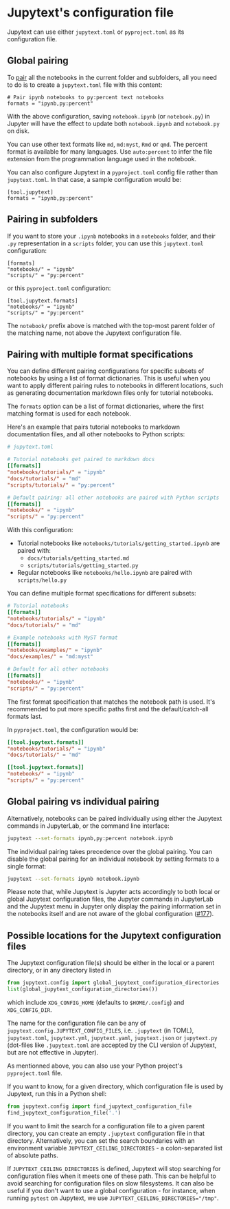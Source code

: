 # Jupytext's configuration file

Jupytext can use either `jupytext.toml` or `pyproject.toml` as its configuration file.

## Global pairing

To [pair](paired-notebooks.md) all the notebooks in the current folder and subfolders, all you need to do is to create a `jupytext.toml` file with this content:

```
# Pair ipynb notebooks to py:percent text notebooks
formats = "ipynb,py:percent"
```

With the above configuration, saving `notebook.ipynb` (or `notebook.py`) in Jupyter will have the effect to update both `notebook.ipynb` and `notebook.py` on disk.

You can use other text formats like `md`, `md:myst`, `Rmd` or `qmd`. The percent format is available for many languages. Use `auto:percent` to infer the file extension from the programmation language used in the notebook.

You can also configure Jupytext in a `pyproject.toml` config file rather than `jupytext.toml`. In that case, a sample configuration would be:
```
[tool.jupytext]
formats = "ipynb,py:percent"
```

## Pairing in subfolders

If you want to store your `.ipynb` notebooks in a `notebooks` folder, and their `.py` representation in a `scripts` folder, you can use this `jupytext.toml` configuration:
```
[formats]
"notebooks/" = "ipynb"
"scripts/" = "py:percent"
```

or this `pyproject.toml` configuration:
```
[tool.jupytext.formats]
"notebooks/" = "ipynb"
"scripts/" = "py:percent"
```

The `notebook/` prefix above is matched with the top-most parent folder of the matching name, not above the Jupytext configuration file.

## Pairing with multiple format specifications

You can define different pairing configurations for specific subsets of notebooks by using a list of format dictionaries. This is useful when you want to apply different pairing rules to notebooks in different locations, such as generating documentation markdown files only for tutorial notebooks.

The `formats` option can be a list of format dictionaries, where the first matching format is used for each notebook.

Here's an example that pairs tutorial notebooks to markdown documentation files, and all other notebooks to Python scripts:

```toml
# jupytext.toml

# Tutorial notebooks get paired to markdown docs
[[formats]]
"notebooks/tutorials/" = "ipynb"
"docs/tutorials/" = "md"
"scripts/tutorials/" = "py:percent"

# Default pairing: all other notebooks are paired with Python scripts
[[formats]]
"notebooks/" = "ipynb"
"scripts/" = "py:percent"
```

With this configuration:
- Tutorial notebooks like `notebooks/tutorials/getting_started.ipynb` are paired with:
  - `docs/tutorials/getting_started.md`
  - `scripts/tutorials/getting_started.py`
- Regular notebooks like `notebooks/hello.ipynb` are paired with `scripts/hello.py`

You can define multiple format specifications for different subsets:

```toml
# Tutorial notebooks
[[formats]]
"notebooks/tutorials/" = "ipynb"
"docs/tutorials/" = "md"

# Example notebooks with MyST format
[[formats]]
"notebooks/examples/" = "ipynb"
"docs/examples/" = "md:myst"

# Default for all other notebooks
[[formats]]
"notebooks/" = "ipynb"
"scripts/" = "py:percent"
```

The first format specification that matches the notebook path is used. It's recommended to put more specific paths first and the default/catch-all formats last.

In `pyproject.toml`, the configuration would be:
```toml
[[tool.jupytext.formats]]
"notebooks/tutorials/" = "ipynb"
"docs/tutorials/" = "md"

[[tool.jupytext.formats]]
"notebooks/" = "ipynb"
"scripts/" = "py:percent"
```

## Global pairing vs individual pairing

Alternatively, notebooks can be paired individually using either the Jupytext commands in JupyterLab, or the command line interface:

```bash
jupytext --set-formats ipynb,py:percent notebook.ipynb
```

The individual pairing takes precedence over the global pairing. You can disable the global pairing for an individual notebook by setting formats to a single format:
```bash
jupytext --set-formats ipynb notebook.ipynb
```

Please note that, while Jupytext is Jupyter acts accordingly to both local or global Jupytext configuration files, the Jupyter commands in JupyterLab and the Jupytext menu in Jupyter only display the pairing information set in the notebooks itself and are not aware of the global configuration ([#177](https://github.com/mwouts/jupytext/issues/177)).

## Possible locations for the Jupytext configuration files

The Jupytext configuration file(s) should be either in the local or a parent directory, or in any directory listed in
```python
from jupytext.config import global_jupytext_configuration_directories
list(global_jupytext_configuration_directories())
```
which include `XDG_CONFIG_HOME` (defaults to `$HOME/.config`) and `XDG_CONFIG_DIR`.

The name for the configuration file can be any of `jupytext.config.JUPYTEXT_CONFIG_FILES`, i.e. `.jupytext` (in TOML),
`jupytext.toml`, `jupytext.yml`, `jupytext.yaml`, `jupytext.json` or `jupytext.py` (dot-files
like `.jupytext.toml` are accepted by the CLI version of Jupytext, but are not effective in Jupyter).

As mentionned above, you can also use your Python project's `pyproject.toml` file.

If you want to know, for a given directory, which configuration file is used by Jupytext, run this in a Python shell:
```python
from jupytext.config import find_jupytext_configuration_file
find_jupytext_configuration_file('.')
```

If you want to limit the search for a configuration file to a given parent directory, you can create an empty `.jupytext` configuration file in that directory. Alternatively, you can set the search boundaries with an environment variable `JUPYTEXT_CEILING_DIRECTORIES` - a colon-separated list of absolute paths.

If `JUPYTEXT_CEILING_DIRECTORIES` is defined, Jupytext will stop searching for configuration files when it meets one of these path. This can be helpful to avoid searching for configuration files on slow filesystems. It can also be useful if you don't want to use a global configuration - for instance, when running `pytest` on Jupytext, we use `JUPYTEXT_CEILING_DIRECTORIES="/tmp"`.
